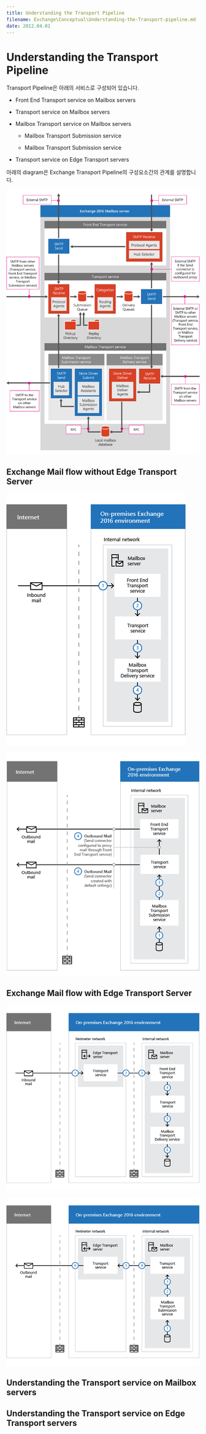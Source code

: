 ```yaml
---
title: Understanding the Transport Pipeline
filename: Exchange\Conceptual\Understanding-the-Transport-pipeline.md
date: 2012.04.01
---
```


# Understanding the Transport Pipeline

Transport Pipeline은 아래의 서비스로 구성되어 있습니다.

- Front End Transport service on Mailbox servers

- Transport service on Mailbox servers

- Mailbox Transport service on Mailbox servers

    - Mailbox Transport Submission service

    - Mailbox Transport Submission service

- Transport service on Edge Transport servers

아래의 diagram은 Exchange Transport Pipeline의 구성요소간의 관계를 설명합니다.

![Transport Pipeline Overview](https://github.com/kj-park/Tech/blob/main/Exchange/.media/transport-pipeline-overview.png?raw=true)

## Exchange Mail flow without Edge Transport Server

![inbound mail flow without edge](https://github.com/kj-park/Tech/blob/main/Exchange/.media/inbound-mail-flow-without-edge.png?raw=true)

![outbound mail flow without edge](https://github.com/kj-park/Tech/blob/main/Exchange/.media/outbound-mail-flow-without-edge.png?raw=true)


## Exchange Mail flow with Edge Transport Server

![inbound mail flow with edge](https://github.com/kj-park/Tech/blob/main/Exchange/.media/inbound-mail-flow-with-edge.png?raw=true)

![outbound mail flow with edge](https://github.com/kj-park/Tech/blob/main/Exchange/.media/outbound-mail-flow-with-edge.png?raw=true)


## Understanding the Transport service on Mailbox servers

## Understanding the Transport service on Edge Transport servers

